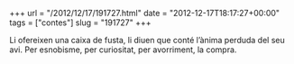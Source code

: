 +++
url = "/2012/12/17/191727.html"
date = "2012-12-17T18:17:27+00:00"
tags = ["contes"]
slug = "191727"
+++

Li ofereixen una caixa de fusta, li diuen que conté l’ànima perduda del seu avi. Per esnobisme, per curiositat, per avorriment, la compra.
